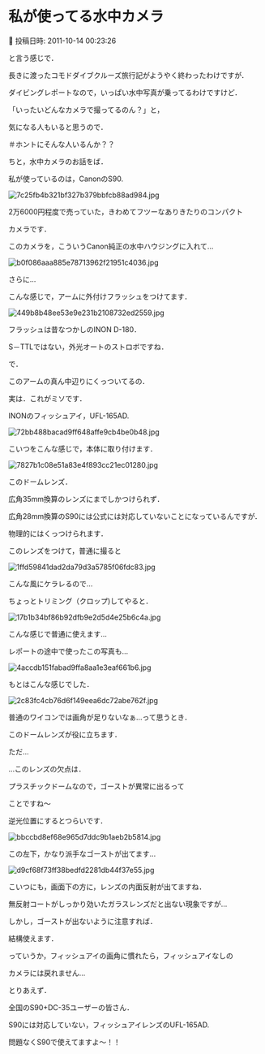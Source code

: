# 私が使ってる水中カメラ

📅 投稿日時: 2011-10-14 00:23:26

と言う感じで．


長きに渡ったコモドダイブクルーズ旅行記がようやく終わったわけですが．





ダイビングレポートなので，いっぱい水中写真が乗ってるわけですけど．


「いったいどんなカメラで撮ってるのん？」と，


気になる人もいると思うので．


＃ホントにそんな人いるんか？？


ちと，水中カメラのお話をば．





私が使っているのは，CanonのS90.




![7c25fb4b321bf327b379bbfcb88ad984.jpg](images/7c25fb4b321bf327b379bbfcb88ad984.jpg)




2万6000円程度で売っていた，きわめてフツーなありきたりのコンパクト


カメラです．





このカメラを，こういうCanon純正の水中ハウジングに入れて…




![b0f086aaa885e78713962f21951c4036.jpg](images/b0f086aaa885e78713962f21951c4036.jpg)







さらに…


こんな感じで，アームに外付けフラッシュをつけてます．




![449b8b48ee53e9e231b2108732ed2559.jpg](images/449b8b48ee53e9e231b2108732ed2559.jpg)




フラッシュは昔なつかしのINON D-180．


S－TTLではない，外光オートのストロボですね．





で．


このアームの真ん中辺りにくっついてるの．


実は．これがミソです．


INONのフィッシュアイ，UFL-165AD.




![72bb488bacad9ff648affe9cb4be0b48.jpg](images/72bb488bacad9ff648affe9cb4be0b48.jpg)







こいつをこんな感じで，本体に取り付けます．




![7827b1c08e51a83e4f893cc21ec01280.jpg](images/7827b1c08e51a83e4f893cc21ec01280.jpg)







このドームレンズ．


広角35mm換算のレンズにまでしかつけられず．


広角28mm換算のS90には公式には対応していないことになっているんですが．


物理的にはくっつけられます．





このレンズをつけて，普通に撮ると




![1ffd59841dad2da79d3a5785f06fdc83.jpg](images/1ffd59841dad2da79d3a5785f06fdc83.jpg)




こんな風にケラレるので…





ちょっとトリミング（クロップ)してやると．




![17b1b34bf86b92dfb9e2d5d4e25b6c4a.jpg](images/17b1b34bf86b92dfb9e2d5d4e25b6c4a.jpg)




こんな感じで普通に使えます…





レポートの途中で使ったこの写真も…




![4accdb151fabad9ffa8aa1e3eaf661b6.jpg](images/4accdb151fabad9ffa8aa1e3eaf661b6.jpg)







もとはこんな感じでした．




![2c83fc4cb76d6f149eea6dc72abe762f.jpg](images/2c83fc4cb76d6f149eea6dc72abe762f.jpg)







普通のワイコンでは画角が足りないなぁ…って思うとき．


このドームレンズが役に立ちます．





ただ…


…このレンズの欠点は．


プラスチックドームなので，ゴーストが異常に出るって


ことですね～


逆光位置にするとつらいです．




![bbccbd8ef68e965d7ddc9b1aeb2b5814.jpg](images/bbccbd8ef68e965d7ddc9b1aeb2b5814.jpg)




この左下，かなり派手なゴーストが出てます…







![d9cf68f73ff38bedfd2281db44f37e55.jpg](images/d9cf68f73ff38bedfd2281db44f37e55.jpg)




こいつにも，画面下の方に，レンズの内面反射が出てますね．


無反射コートがしっかり効いたガラスレンズだと出ない現象ですが…





しかし，ゴーストが出ないように注意すれば．


結構使えます．


っていうか，フィッシュアイの画角に慣れたら，フィッシュアイなしの


カメラには戻れません…





とりあえず．


全国のS90+DC-35ユーザーの皆さん．


S90には対応していない，フィッシュアイレンズのUFL-165AD.


問題なくS90で使えてますよ～！！
